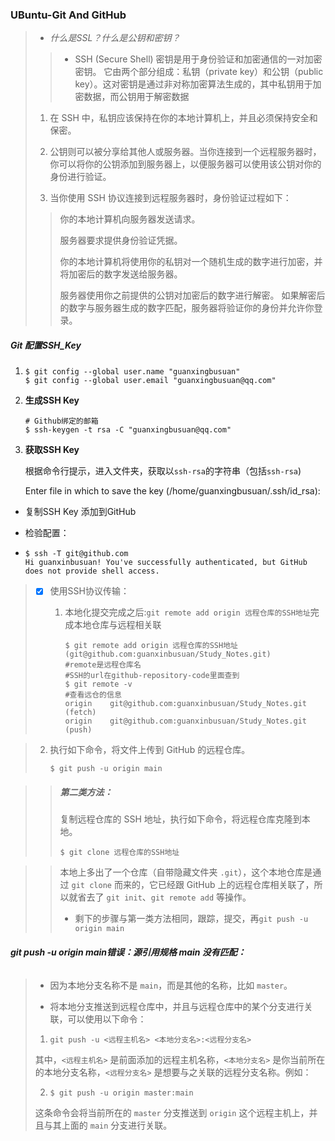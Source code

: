 ### UBuntu-Git And GitHub

> - *什么是SSL？什么是公钥和密钥？*
> 
> > - SSH (Secure Shell) 密钥是用于身份验证和加密通信的一对加密密钥。
> >   它由两个部分组成：私钥（private key）和公钥（public key）。这对密钥是通过非对称加密算法生成的，其中私钥用于加密数据，而公钥用于解密数据
> 
> 1. 在 SSH 中，私钥应该保持在你的本地计算机上，并且必须保持安全和保密。
> 
> 2. 公钥则可以被分享给其他人或服务器。当你连接到一个远程服务器时，你可以将你的公钥添加到服务器上，以便服务器可以使用该公钥对你的身份进行验证。
> 
> 3. 当你使用 SSH 协议连接到远程服务器时，身份验证过程如下：
> 
> > 你的本地计算机向服务器发送请求。
> > 
> > 服务器要求提供身份验证凭据。
> > 
> > 你的本地计算机将使用你的私钥对一个随机生成的数字进行加密，并将加密后的数字发送给服务器。
> > 
> > 服务器使用你之前提供的公钥对加密后的数字进行解密。
> > 如果解密后的数字与服务器生成的数字匹配，服务器将验证你的身份并允许你登录。

##### Git 配置SSH_Key

1. ```git
   $ git config --global user.name "guanxingbusuan"
   $ git config --global user.email "guanxingbusuan@qq.com"
   ```

2. **生成SSH Key**
   
   ```git
   # Github绑定的邮箱
   $ ssh-keygen -t rsa -C "guanxingbusuan@qq.com"
   ```

3. **获取SSH Key**
   
   根据命令行提示，进入文件夹，获取以`ssh-rsa`的字符串（包括`ssh-rsa`)
   
    Enter file in which to save the key (/home/guanxingbusuan/.ssh/id_rsa):
- 复制SSH Key 添加到GitHub

- 检验配置：

- ```git
  $ ssh -T git@github.com
  Hi guanxinbusuan! You've successfully authenticated, but GitHub does not provide shell access.
  ```

> - [x] 使用SSH协议传输：
>   
>   1. 本地化提交完成之后:`git remote add origin 远程仓库的SSH地址`完成本地仓库与远程相关联
>      
>      ```git
>      $ git remote add origin 远程仓库的SSH地址(git@github.com:guanxinbusuan/Study_Notes.git)
>      #remote是远程仓库名
>      #SSH的url在github-repository-code里面查到
>      $ git remote -v
>      #查看远仓的信息
>      origin    git@github.com:guanxinbusuan/Study_Notes.git (fetch)
>      origin    git@github.com:guanxinbusuan/Study_Notes.git (push)
>      ```

> 2. 执行如下命令，将文件上传到 GitHub 的远程仓库。
>    
>    ```git
>    $ git push -u origin main
>    ```

> > ##### 第二类方法：
> > 
> > 复制远程仓库的 SSH 地址，执行如下命令，将远程仓库克隆到本地。
> > 
> > ```git
> > $ git clone 远程仓库的SSH地址
> > ```

> > 本地上多出了一个仓库（自带隐藏文件夹 `.git`），这个本地仓库是通过 `git clone` 而来的，它已经跟 GitHub 上的远程仓库相关联了，所以就省去了 `git init`、`git remote add` 等操作。
> > 
> > - 剩下的步骤与第一类方法相同，跟踪，提交，再`git push -u origin main`

###### **git push -u origin main错误：源引用规格 main 没有匹配：**

> - 因为本地分支名称不是 `main`，而是其他的名称，比如 `master`。
> 
> - 将本地分支推送到远程仓库中，并且与远程仓库中的某个分支进行关联，可以使用以下命令：
> 1. `git push -u <远程主机名> <本地分支名>:<远程分支名>`
> 
> 其中，`<远程主机名>` 是前面添加的远程主机名称，`<本地分支名>` 是你当前所在的本地分支名称，`<远程分支名>` 是想要与之关联的远程分支名称。例如：
> 
> 2. ```git
>    $ git push -u origin master:main
>    ```
> 
> 这条命令会将当前所在的 `master` 分支推送到 `origin` 这个远程主机上，并且与其上面的 `main` 分支进行关联。

###### 
